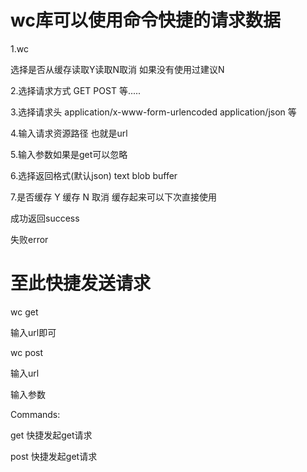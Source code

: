 # wc库可以使用命令快捷的请求数据

1.wc

选择是否从缓存读取Y读取N取消 如果没有使用过建议N

2.选择请求方式 GET POST 等.....

3.选择请求头  application/x-www-form-urlencoded  application/json  等

4.输入请求资源路径 也就是url

5.输入参数如果是get可以忽略

6.选择返回格式(默认json) text blob buffer

7.是否缓存 Y 缓存 N 取消 缓存起来可以下次直接使用

成功返回success  

失败error

# 至此快捷发送请求

wc get 

输入url即可


wc post

输入url

输入参数

Commands:

  get            快捷发起get请求
  
  post           快捷发起get请求